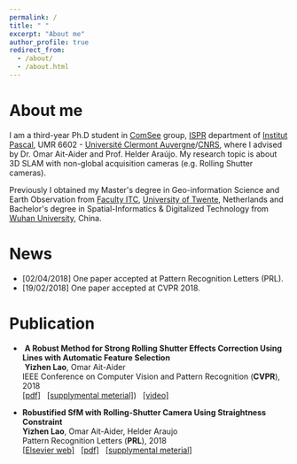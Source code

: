 ```yaml
---
permalink: /
title: " "
excerpt: "About me"
author_profile: true
redirect_from: 
  - /about/
  - /about.html
---
```


About me
========

I am a third-year Ph.D student in [ComSee](http://www.institutpascal.uca.fr/index.php/fr/comsee) group, [ISPR](https://ispr-ip.fr/) department of [Institut Pascal](http://www.institutpascal.uca.fr/index.php/fr/), UMR 6602 - [Université Clermont Auvergne](http://www.uca.fr/)/[CNRS](https://www.cnrs.fr/), where I advised by Dr. Omar Ait-Aider and Prof. Helder Araújo. My research topic is about  3D SLAM with non-global acquisition cameras (e.g. Rolling Shutter cameras). 

Previously I obtained my Master's degree in Geo-information Science and Earth Observation from [Faculty ITC](https://www.itc.nl/), [University of Twente](https://www.utwente.nl/en/), Netherlands and Bachelor's degree in Spatial-Informatics & Digitalized Technology from [Wuhan University](http://en.whu.edu.cn/), China.   

News 
========
- [02/04/2018] One paper accepted at Pattern Recognition Letters (PRL).  
- [19/02/2018] One paper accepted at CVPR 2018. 


Publication  
========
-  <b>A Robust Method for Strong Rolling Shutter Effects Correction Using Lines with Automatic Feature Selection</b><br />
  <b>Yizhen Lao</b>, Omar Ait-Aider  <br /> 
  IEEE Conference on Computer Vision and Pattern Recognition (<b>CVPR</b>), 2018 <br />
  [[pdf]](/files/3871_final.pdf)  &nbsp; [[supplymental meterial]](/files/3871_supp_final.pdf))  &nbsp; [[video]](https://youtu.be/aNnlblYHqB8)
  
- <b>Robustified SfM with Rolling-Shutter Camera Using Straightness Constraint</b>   <br />
  <b>Yizhen Lao</b>, Omar Ait-Aider, Helder Araujo  <br />
  Pattern Recognition Letters (<b>PRL</b>), 2018 <br />
  [[Elsevier web]](https://www.sciencedirect.com/science/article/pii/S0167865518301247)  &nbsp; [[pdf]]()  &nbsp; [[supplymental meterial]]()
  
    


